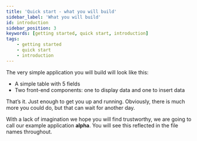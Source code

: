 ```yaml
---
title: 'Quick start - what you will build'
sidebar_label: 'What you will build'
id: introduction
sidebar_position: 3
keywords: [getting started, quick start, introduction]
tags:
    - getting started
    - quick start
    - introduction
---
```


The very simple application you will build will look like this:

- A simple table with 5 fields
- Two front-end components: one to display data and one to insert data

That’s it. Just enough to get you up and running. Obviously, there is much more you could do, but that can wait for another day.

With a lack of imagination we hope you will find trustworthy, we are going to call our example application **alpha**. You will see this reflected in the file names throughout.
